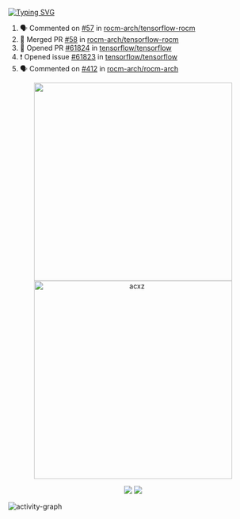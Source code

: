 [![Typing SVG](https://readme-typing-svg.herokuapp.com?size=16&color=AFFFA3&multiline=true&height=75&lines=contributing+to+robotics%2Fae%2Fml%2Fgpu;packaging+it+for+archlinux;ricer)](https://git.io/typing-svg)

<!--START_SECTION:activity-->
1. 🗣 Commented on [#57](https://github.com/rocm-arch/tensorflow-rocm/issues/57#issuecomment-1712679019) in [rocm-arch/tensorflow-rocm](https://github.com/rocm-arch/tensorflow-rocm)
2. 🎉 Merged PR [#58](https://github.com/rocm-arch/tensorflow-rocm/pull/58) in [rocm-arch/tensorflow-rocm](https://github.com/rocm-arch/tensorflow-rocm)
3. 💪 Opened PR [#61824](https://github.com/tensorflow/tensorflow/pull/61824) in [tensorflow/tensorflow](https://github.com/tensorflow/tensorflow)
4. ❗ Opened issue [#61823](https://github.com/tensorflow/tensorflow/issues/61823) in [tensorflow/tensorflow](https://github.com/tensorflow/tensorflow)
5. 🗣 Commented on [#412](https://github.com/rocm-arch/rocm-arch/issues/412#issuecomment-1712543295) in [rocm-arch/rocm-arch](https://github.com/rocm-arch/rocm-arch)
<!--END_SECTION:activity-->

<p align="center">
  <img width="400em" src=https://github-readme-stats.vercel.app/api?username=acxz&include_all_commits=true&show_icons=true />
  <img width="400em" src="https://github-readme-streak-stats.herokuapp.com/?user=acxz&" alt="acxz" />
</p>

<p align="center">
  <img src=https://github-readme-stats.vercel.app/api/top-langs/?username=acxz&layout=compact />
  <img src=https://github-profile-trophy.vercel.app/?username=acxz&row=2&column=4 />
</p>

![activity-graph](https://github-readme-activity-graph.vercel.app/graph?username=acxz&bg_color=053c4a&color=ffffff&line=76c533&point=8f2fe1&area=true&hide_border=true&hide_title=true)
